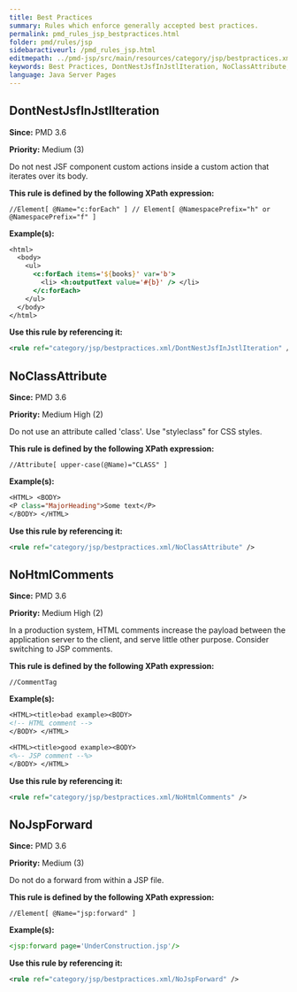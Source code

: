 ```yaml
---
title: Best Practices
summary: Rules which enforce generally accepted best practices.
permalink: pmd_rules_jsp_bestpractices.html
folder: pmd/rules/jsp
sidebaractiveurl: /pmd_rules_jsp.html
editmepath: ../pmd-jsp/src/main/resources/category/jsp/bestpractices.xml
keywords: Best Practices, DontNestJsfInJstlIteration, NoClassAttribute, NoHtmlComments, NoJspForward
language: Java Server Pages
---
```

## DontNestJsfInJstlIteration

**Since:** PMD 3.6

**Priority:** Medium (3)

Do not nest JSF component custom actions inside a custom action that iterates over its body.

**This rule is defined by the following XPath expression:**
```
//Element[ @Name="c:forEach" ] // Element[ @NamespacePrefix="h" or @NamespacePrefix="f" ]
```

**Example(s):**

``` jsp
<html>
  <body>
    <ul>
      <c:forEach items='${books}' var='b'>
        <li> <h:outputText value='#{b}' /> </li>
      </c:forEach>
    </ul>
  </body>
</html>
```

**Use this rule by referencing it:**
``` xml
<rule ref="category/jsp/bestpractices.xml/DontNestJsfInJstlIteration" />
```

## NoClassAttribute

**Since:** PMD 3.6

**Priority:** Medium High (2)

Do not use an attribute called 'class'. Use "styleclass" for CSS styles.

**This rule is defined by the following XPath expression:**
```
//Attribute[ upper-case(@Name)="CLASS" ]
```

**Example(s):**

``` jsp
<HTML> <BODY>
<P class="MajorHeading">Some text</P>
</BODY> </HTML>
```

**Use this rule by referencing it:**
``` xml
<rule ref="category/jsp/bestpractices.xml/NoClassAttribute" />
```

## NoHtmlComments

**Since:** PMD 3.6

**Priority:** Medium High (2)

In a production system, HTML comments increase the payload
between the application server to the client, and serve
little other purpose. Consider switching to JSP comments.

**This rule is defined by the following XPath expression:**
```
//CommentTag
```

**Example(s):**

``` jsp
<HTML><title>bad example><BODY>
<!-- HTML comment -->
</BODY> </HTML>

<HTML><title>good example><BODY>
<%-- JSP comment --%>
</BODY> </HTML>
```

**Use this rule by referencing it:**
``` xml
<rule ref="category/jsp/bestpractices.xml/NoHtmlComments" />
```

## NoJspForward

**Since:** PMD 3.6

**Priority:** Medium (3)

Do not do a forward from within a JSP file.

**This rule is defined by the following XPath expression:**
```
//Element[ @Name="jsp:forward" ]
```

**Example(s):**

``` jsp
<jsp:forward page='UnderConstruction.jsp'/>
```

**Use this rule by referencing it:**
``` xml
<rule ref="category/jsp/bestpractices.xml/NoJspForward" />
```

